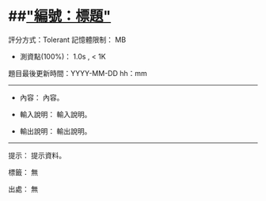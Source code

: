 ##["編號：標題"](題目網址)
======
評分方式：Tolerant 
記憶體限制： MB

* 測資點(100%)： 1.0s , < 1K

題目最後更新時間：YYYY-MM-DD hh：mm

- - -
* 內容：
	內容。

* 輸入說明：
	輸入說明。
* 輸出說明：
	輸出說明。

- - -
提示：
	提示資料。

標籤：
	無

出處：
	無